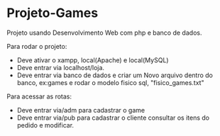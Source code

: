 # Projeto-Games
Projeto usando Desenvolvimento Web com php e banco de dados.

Para rodar o projeto:
* Deve ativar o xampp, local(Apache) e local(MySQL)
* Deve entrar via localhost/loja.
* Deve entrar via banco de dados e criar um Novo arquivo dentro do banco, ex:games e rodar o modelo fisico sql, "fisico_games.txt"

Para acessar as rotas:
* Deve entrar via/adm para cadastrar o game
* Deve entrar via/pub para cadastrar o cliente consultar os itens do pedido e modificar.


